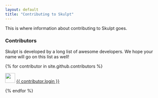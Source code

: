 ```yaml
---
layout: default
title: "Contributing to Skulpt"
---
```


This is where information about contributing to Skulpt goes.

### Contributors

Skulpt is developed by a long list of awesome developers.  We hope your name will go on this list as well!

<div class="row">
{% for contributor in site.github.contributors %}
  <div class="small-6 medium-4 large-3 columns">
      <p>
        <img src="{{ contributor.avatar_url }}" width="32" height="32" /> <a href="{{ contributor.html_url }}">{{ contributor.login }}</a>
        </p>
  </div>
{% endfor %}
<div>